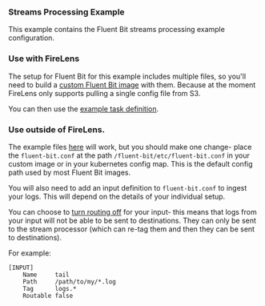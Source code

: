 ### Streams Processing Example

This example contains the Fluent Bit streams processing example configuration.

### Use with FireLens

The setup for Fluent Bit for this example includes multiple files, so you'll need to build a [custom Fluent Bit image](custom-fluent-bit-image) with them. Because at the moment FireLens only supports pulling a single config file from S3.

You can then use the [example task definition](task_definition.json).

### Use outside of FireLens.

The example files [here]((custom-fluent-bit-image)) will work, but you should make one change- place the `fluent-bit.conf` at the path `/fluent-bit/etc/fluent-bit.conf` in your custom image or in your kubernetes config map. This is the default config path used by most Fluent Bit images.

You will also need to add an input definition to `fluent-bit.conf` to ingest your logs. This will depend on the details of your individual setup.

You can choose to [turn routing off](https://fluentbit.io/announcements/v1.2.0/) for your input- this means that logs from your input will not be able to be sent to destinations. They can only be sent to the stream processor (which can re-tag them and then they can be sent to destinations). 

For example:

```
[INPUT]
    Name     tail
    Path     /path/to/my/*.log
    Tag      logs.*
    Routable false
```

